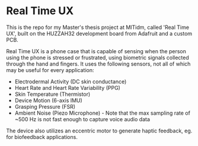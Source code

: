 # Real Time UX
 
This is the repo for my Master's thesis project at MITidm, called 'Real Time UX', built on the HUZZAH32 development board from Adafruit and a custom PCB.

Real Time UX is a phone case that is capable of sensing when the person using the phone is stressed or frustrated, using biometric signals collected through the hand and fingers.  It uses the following sensors, not all of which may be useful for every application:
 - Electrodermal Activity (DC skin conductance)
 - Heart Rate and Heart Rate Variability (PPG)
 - Skin Temperature (Thermistor)
 - Device Motion (6-axis IMU)
 - Grasping Pressure (FSR)
 - Ambient Noise (Piezo Microphone) - Note that the max sampling rate of ~500 Hz is not fast enough to capture voice audio data

The device also utilizes an eccentric motor to generate haptic feedback, eg. for biofeedback applications.
